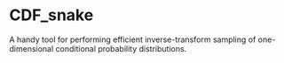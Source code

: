 # CDF_snake
A handy tool for performing efficient inverse-transform sampling of one-dimensional conditional probability distributions.